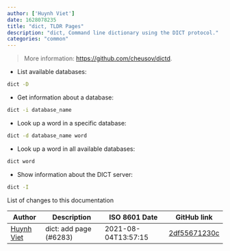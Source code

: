 ```yaml
---
author: ['Huynh Viet']
date: 1628078235
title: "dict, TLDR Pages"
description: "dict, Command line dictionary using the DICT protocol."
categories: "common"
---
```

> More information: <https://github.com/cheusov/dictd>.

- List available databases:

```bash
dict -D
```

- Get information about a database:

```bash
dict -i database_name
```

- Look up a word in a specific database:

```bash
dict -d database_name word
```

- Look up a word in all available databases:

```bash
dict word
```

- Show information about the DICT server:

```bash
dict -I
```
List of changes to this documentation


Author | Description | ISO 8601 Date | GitHub link
------|-----|-----|-----
[Huynh Viet](mailto:71810726+qvieth@users.noreply.github.com) | dict: add page (#6283) | 2021-08-04T13:57:15 | [2df55671230c](https://github.com/tldr-pages/tldr/commit/2df55671230c183e3cce74e8a038489e03760abb)

